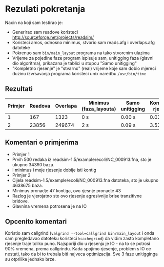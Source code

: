 Rezulati pokretanja
===================

Nacin na koji sam testirao je:

* Generirao sam readove koristeci http://sourceforge.net/projects/readsim/
* Koristeci amos, odnosno minimus, stvorio sam reads.afg i overlaps.afg datoteke
* Pokrenuo sam `bin/main_layout` programa na tako stvorenim ulazima
* Vrijeme za pojedine faze program ispisuje sam, unitigging faza (glavni dio algoritma), prikazana je tablici u stupcu "Samo unitigging"
* "Kompletno rjesenje" je "stvarno" (real) vrijeme koje sam dobio mjereci duzinu izvrsavanja programa koristeci unix naredbu `/usr/bin/time`

Rezultati
-------

| Primjer | Readova | Overlapa | Minimus (faza_layouta) | Samo unitigging | Kompletno rjesenje | n50 | Najveci kontig
|---------|---------|----------|------------------------|-----------------|--------------------|-----|----------------
| 1       |     167 |     1323 |                    0 s |          0.00 s |             0.03 s |  21 |             21 
| 2       |   23856 |   249674 |                    2 s |          0.09 s |             3.53 s | 101 |            225


Komentari o primjerima
----------------------

* Primjer 1
 * Prvih 500 redaka iz readsim-1.5/example/ecoli/NC_000913.fna, sto je ukupno 34390 baza. 
 * I minimus i moje rjesenje dobije isti kontig
* Primjer 2
 * Cijela readsim-1.5/example/ecoli/NC_000913.fna datoteka, sto je ukupno 4638675 baza.
 * Minimus pronadje 47 kontiga, ovo rjesnje pronadje 43
  * Razlog je vjerojatno sto ovo rjesenje agresivnije brise tranzitivne bridove. 
 * Glavnina vremena potrosena je na IO

Opcenito komentari
------------------

Koristio sam callgrind (`valgrind --tool=callgrind bin/main_layout` i onda sam pregledavao datoteku koristeci `kcachegrind`) da vidim zasto kompletano rjesenje traje toliko puno. Najsporiji dio u rjesenju je IO - na to se potrosi 90% vremena, prema callgrindu. Kada spojimo rjesenje, problem s IO ce nestati, tako da bi to trebala biti najveca optimizacija. Sve 3 faze unitigginga su otprilike jednako brze.
